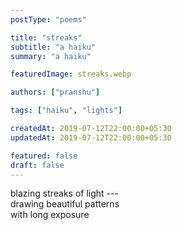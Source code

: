 ```yaml
---
postType: "poems"

title: "streaks"
subtitle: "a haiku"
summary: "a haiku"

featuredImage: streaks.webp

authors: ["pranshu"]

tags: ["haiku", "lights"]

createdAt: 2019-07-12T22:00:00+05:30
updatedAt: 2019-07-12T22:00:00+05:30

featured: false
draft: false
---
```


blazing streaks of light ---  
drawing beautiful patterns  
with long exposure
